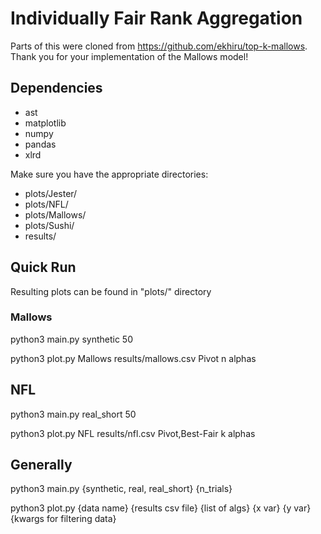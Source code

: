 # Individually Fair Rank Aggregation

Parts of this were cloned from https://github.com/ekhiru/top-k-mallows. Thank you for your implementation of the Mallows model!

## Dependencies
- ast
- matplotlib
- numpy
- pandas
- xlrd

Make sure you have the appropriate directories:
- plots/Jester/
- plots/NFL/
- plots/Mallows/
- plots/Sushi/
- results/

## Quick Run
Resulting plots can be found in "plots/" directory

### Mallows
python3 main.py synthetic 50

python3 plot.py Mallows results/mallows.csv Pivot n alphas

## NFL
python3 main.py real_short 50

python3 plot.py NFL results/nfl.csv Pivot,Best-Fair k alphas

## Generally
python3 main.py {synthetic, real, real_short} {n_trials}

python3 plot.py {data name} {results csv file} {list of algs} {x var} {y var} {kwargs for filtering data}
